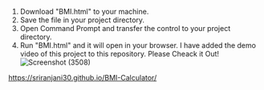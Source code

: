 1. Download "BMI.html" to your machine.
2. Save the file in your project directory.
3. Open Command Prompt and transfer the control to your project directory.
4. Run "BMI.html" and it will open in your browser.
I have added the demo video of this project to this repository. Please Cheack it Out!
![Screenshot (3508)](https://github.com/user-attachments/assets/da1c59dd-e564-4c0f-b47d-23108d66432e)

https://sriranjani30.github.io/BMI-Calculator/
